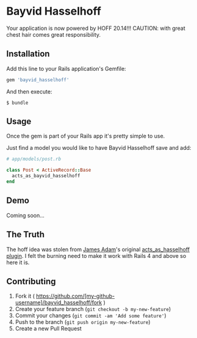 # Bayvid Hasselhoff

Your application is now powered by HOFF 20.14!!!
CAUTION: with great chest hair comes great responsibility.

## Installation

Add this line to your Rails application's Gemfile:

```ruby
gem 'bayvid_hasselhoff'
```

And then execute:

    $ bundle

## Usage

Once the gem is part of your Rails app it's pretty simple to use.

Just find a model you would like to have Bayvid Hasselhoff save and add:

```ruby
# app/models/post.rb

class Post < ActiveRecord::Base
  acts_as_bayvid_hasselhoff
end
```

## Demo
Coming soon...

## The Truth
The hoff idea was stolen from [James Adam](http://lazyatom.com/)'s original [acts_as_hasselhoff plugin](https://github.com/lazyatom/acts_as_hasselhoff). I felt the burning need to make it work with Rails 4 and above so here it is.


## Contributing

1. Fork it ( https://github.com/[my-github-username]/bayvid_hasselhoff/fork )
2. Create your feature branch (`git checkout -b my-new-feature`)
3. Commit your changes (`git commit -am 'Add some feature'`)
4. Push to the branch (`git push origin my-new-feature`)
5. Create a new Pull Request
